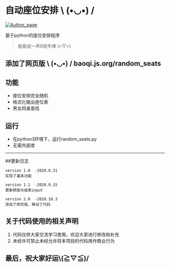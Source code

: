 # 自动座位安排 \﻿ (•◡•) /

[![Author_page](https://img.shields.io/badge/Author%20page-on%20bilibili-green)](https://space.bilibili.com/290472819)

基于python的座位安排程序
> 偷偷说一声6班牛啤 (>▽<)
##  添加了网页版 \﻿ (•◡•) /   baoqi.js.org/random_seats


## 功能
  - 座位安排完全随机
  - 格式化输出座位表
  - 男女同桌查找
  
## 运行
  - 在python3环境下，运行random_seats.py
  - 无需外部库

---

##更新日志

    version 1.0  -2020.8.31
    实现了基本功能
    
    version 1.1  -2020.9.15
    更新排版与结束input
    
    version 2.0  -2020.10.3
    添加了网页版，移动了代码


## 关于代码使用的相关声明
  1. 代码仅供大家交流学习使用，欢迎大家进行修改和补充<br>
  2. 未经许可禁止未经允许将本项目的代码用作商业行为<br>
  
  
最后，祝大家好运\\(≧▽≦)/
---

